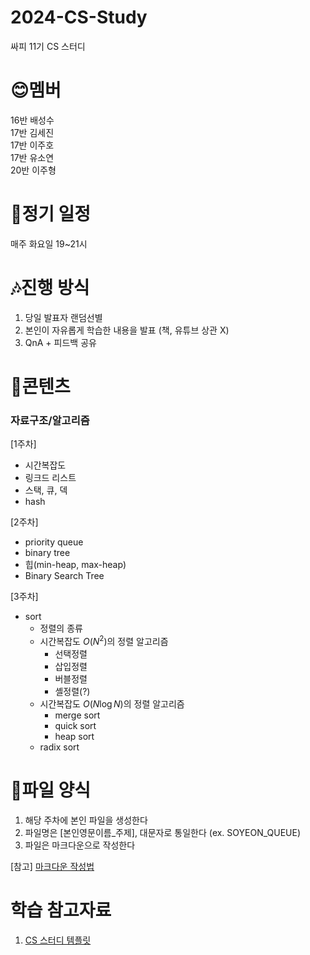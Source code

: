 # 2024-CS-Study
싸피 11기 CS 스터디

# 😊멤버
16반 배성수
<br>
17반 김세진
<br>
17반 이주호
<br>
17반 유소연
<br>
20반 이주형

# 👀정기 일정
매주 화요일 19~21시

# 🎶진행 방식
1. 당일 발표자 랜덤선별
2. 본인이 자유롭게 학습한 내용을 발표 (책, 유튜브 상관 X)
3. QnA + 피드백 공유

# 📖콘텐츠
### 자료구조/알고리즘
[1주차] 
- 시간복잡도
- 링크드 리스트
- 스택, 큐, 덱
- hash

[2주차]
- priority queue
- binary tree
- 힙(min-heap, max-heap)
- Binary Search Tree

[3주차]
- sort
    - 정렬의 종류
    - 시간복잡도 $O(N^2)$의 정렬 알고리즘
        - 선택정렬
        - 삽입정렬
        - 버블정렬
        - 셸정렬(?)
    - 시간복잡도 $O(N\log{N})$의 정렬 알고리즘
        - merge sort
        - quick sort
        - heap sort
    - radix sort

# 🎇파일 양식
1. 해당 주차에 본인 파일을 생성한다
2. 파일명은 [본인영문이름_주제], 대문자로 통일한다 (ex. SOYEON_QUEUE)
3. 파일은 마크다운으로 작성한다

[참고] [마크다운 작성법](https://gist.github.com/ihoneymon/652be052a0727ad59601)

# 학습 참고자료
1. [CS 스터디 템플릿](https://lab.ssafy.com/wnstlr0908/cs-study)
